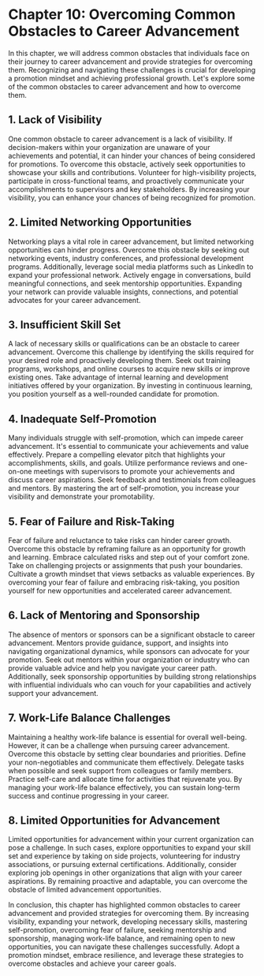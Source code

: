 Chapter 10: Overcoming Common Obstacles to Career Advancement
=============================================================

In this chapter, we will address common obstacles that individuals face on their journey to career advancement and provide strategies for overcoming them. Recognizing and navigating these challenges is crucial for developing a promotion mindset and achieving professional growth. Let's explore some of the common obstacles to career advancement and how to overcome them.

**1. Lack of Visibility**
-------------------------

One common obstacle to career advancement is a lack of visibility. If decision-makers within your organization are unaware of your achievements and potential, it can hinder your chances of being considered for promotions. To overcome this obstacle, actively seek opportunities to showcase your skills and contributions. Volunteer for high-visibility projects, participate in cross-functional teams, and proactively communicate your accomplishments to supervisors and key stakeholders. By increasing your visibility, you can enhance your chances of being recognized for promotion.

**2. Limited Networking Opportunities**
---------------------------------------

Networking plays a vital role in career advancement, but limited networking opportunities can hinder progress. Overcome this obstacle by seeking out networking events, industry conferences, and professional development programs. Additionally, leverage social media platforms such as LinkedIn to expand your professional network. Actively engage in conversations, build meaningful connections, and seek mentorship opportunities. Expanding your network can provide valuable insights, connections, and potential advocates for your career advancement.

**3. Insufficient Skill Set**
-----------------------------

A lack of necessary skills or qualifications can be an obstacle to career advancement. Overcome this challenge by identifying the skills required for your desired role and proactively developing them. Seek out training programs, workshops, and online courses to acquire new skills or improve existing ones. Take advantage of internal learning and development initiatives offered by your organization. By investing in continuous learning, you position yourself as a well-rounded candidate for promotion.

**4. Inadequate Self-Promotion**
--------------------------------

Many individuals struggle with self-promotion, which can impede career advancement. It's essential to communicate your achievements and value effectively. Prepare a compelling elevator pitch that highlights your accomplishments, skills, and goals. Utilize performance reviews and one-on-one meetings with supervisors to promote your achievements and discuss career aspirations. Seek feedback and testimonials from colleagues and mentors. By mastering the art of self-promotion, you increase your visibility and demonstrate your promotability.

**5. Fear of Failure and Risk-Taking**
--------------------------------------

Fear of failure and reluctance to take risks can hinder career growth. Overcome this obstacle by reframing failure as an opportunity for growth and learning. Embrace calculated risks and step out of your comfort zone. Take on challenging projects or assignments that push your boundaries. Cultivate a growth mindset that views setbacks as valuable experiences. By overcoming your fear of failure and embracing risk-taking, you position yourself for new opportunities and accelerated career advancement.

**6. Lack of Mentoring and Sponsorship**
----------------------------------------

The absence of mentors or sponsors can be a significant obstacle to career advancement. Mentors provide guidance, support, and insights into navigating organizational dynamics, while sponsors can advocate for your promotion. Seek out mentors within your organization or industry who can provide valuable advice and help you navigate your career path. Additionally, seek sponsorship opportunities by building strong relationships with influential individuals who can vouch for your capabilities and actively support your advancement.

**7. Work-Life Balance Challenges**
-----------------------------------

Maintaining a healthy work-life balance is essential for overall well-being. However, it can be a challenge when pursuing career advancement. Overcome this obstacle by setting clear boundaries and priorities. Define your non-negotiables and communicate them effectively. Delegate tasks when possible and seek support from colleagues or family members. Practice self-care and allocate time for activities that rejuvenate you. By managing your work-life balance effectively, you can sustain long-term success and continue progressing in your career.

**8. Limited Opportunities for Advancement**
--------------------------------------------

Limited opportunities for advancement within your current organization can pose a challenge. In such cases, explore opportunities to expand your skill set and experience by taking on side projects, volunteering for industry associations, or pursuing external certifications. Additionally, consider exploring job openings in other organizations that align with your career aspirations. By remaining proactive and adaptable, you can overcome the obstacle of limited advancement opportunities.

In conclusion, this chapter has highlighted common obstacles to career advancement and provided strategies for overcoming them. By increasing visibility, expanding your network, developing necessary skills, mastering self-promotion, overcoming fear of failure, seeking mentorship and sponsorship, managing work-life balance, and remaining open to new opportunities, you can navigate these challenges successfully. Adopt a promotion mindset, embrace resilience, and leverage these strategies to overcome obstacles and achieve your career goals.

